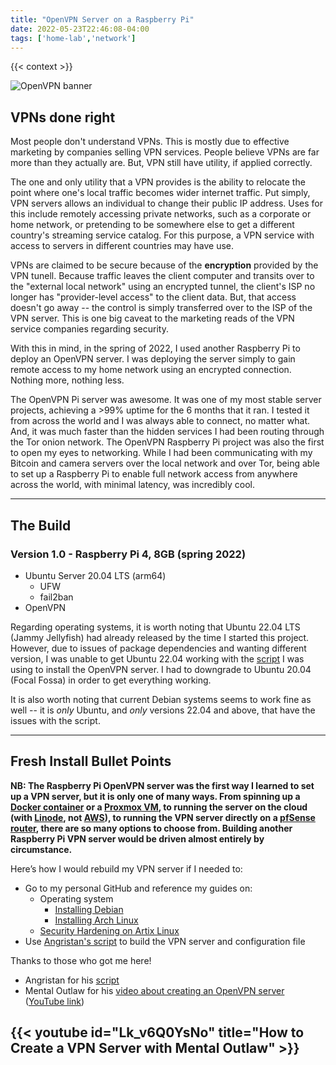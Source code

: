 ```yaml
---
title: "OpenVPN Server on a Raspberry Pi"
date: 2022-05-23T22:46:08-04:00
tags: ['home-lab','network']
---
```


{{< context >}}

![OpenVPN banner](/images/openvpn-banner.png)

## VPNs done right

Most people don't understand VPNs. This is mostly due to effective marketing by companies selling VPN services. People believe VPNs are far more than they actually are. But, VPN still have utility, if applied correctly.

The one and only utility that a VPN provides is the ability to relocate the point where one's local traffic becomes wider internet traffic. Put simply, VPN servers allows an individual to change their public IP address. Uses for this include remotely accessing private networks, such as a corporate or home network, or pretending to be somewhere else to get a different country's streaming service catalog. For this purpose, a VPN service with access to servers in different countries may have use.

VPNs are claimed to be secure because of the **encryption** provided by the VPN tunell. Because traffic leaves the client computer and transits over to the "external local network" using an encrypted tunnel, the client's ISP no longer has "provider-level access" to the client data. But, that access doesn't go away -- the control is simply transferred over to the ISP of the VPN server. This is one big caveat to the marketing reads of the VPN service companies regarding security.

With this in mind, in the spring of 2022, I used another Raspberry Pi to deploy an OpenVPN server. I was deploying the server simply to gain remote access to my home network using an encrypted connection. Nothing more, nothing less.


The OpenVPN Pi server was awesome. It was one of my most stable server projects, achieving a >99% uptime for the 6 months that it ran. I tested it from across the world and I was always able to connect, no matter what. And, it was much faster than the hidden services I had been routing through the Tor onion network. The OpenVPN Raspberry Pi project was also the first to open my eyes to networking. While I had been communicating with my Bitcoin and camera servers over the local network and over Tor, being able to set up a Raspberry Pi to enable full network access from anywhere across the world, with minimal latency, was incredibly cool.

---

## The Build

### Version 1.0 - Raspberry Pi 4, 8GB (spring 2022)

- Ubuntu Server 20.04 LTS (arm64)
    - UFW
    - fail2ban
- OpenVPN

Regarding operating systems, it is worth noting that Ubuntu 22.04 LTS (Jammy Jellyfish) had already released by the time I started this project. However, due to issues of package dependencies and wanting different version, I was unable to get Ubuntu 22.04 working with the [script](https://github.com/angristan/openvpn-install) I was using to install the OpenVPN server. I had to downgrade to Ubuntu 20.04 (Focal Fossa) in order to get everything working.

It is also worth noting that current Debian systems seems to work fine as well -- it is *only* Ubuntu, and *only* versions 22.04 and above, that have the issues with the script.

---

## Fresh Install Bullet Points

**NB: The Raspberry Pi OpenVPN server was the first way I learned to set up a VPN server, but it is only one of many ways. From spinning up a [Docker container](/home-lab/virtualization/docker) or a [Proxmox VM](/home-lab/virtualization/proxmox), to running the server on the cloud (with [Linode](/home-lab/network/openvpn-cloud), not [AWS](/home-lab/network/openvpn-aws)), to running the VPN server directly on a [pfSense router](/home-lab/network/pfsense), there are so many options to choose from. Building another Raspberry Pi VPN server would be driven almost entirely by circumstance.**

Here’s how I would rebuild my VPN server if I needed to:

- Go to my personal GitHub and reference my guides on:
    - Operating system
        - [Installing Debian](https://github.com/DavidVogelxyz/library/blob/main/install-os/install-debian.md)
        - [Installing Arch Linux](https://github.com/DavidVogelxyz/library/blob/main/install-os/install-arch.md)
    - [Security Hardening on Artix Linux](https://github.com/DavidVogelxyz/library/blob/main/security/secure-arch.md)
- Use [Angristan's script](https://github.com/angristan/openvpn-install) to build the VPN server and configuration file

Thanks to those who got me here!

- Angristan for his [script](https://github.com/angristan/openvpn-install)
- Mental Outlaw for his [video about creating an OpenVPN server](https://odysee.com/@AlphaNerd:8/how-to-create-your-own-vpn-(and-why)) ([YouTube link](https://www.youtube.com/watch?v=Lk_v6Q0YsNo))

## {{< youtube id="Lk_v6Q0YsNo" title="How to Create a VPN Server with Mental Outlaw" >}}

